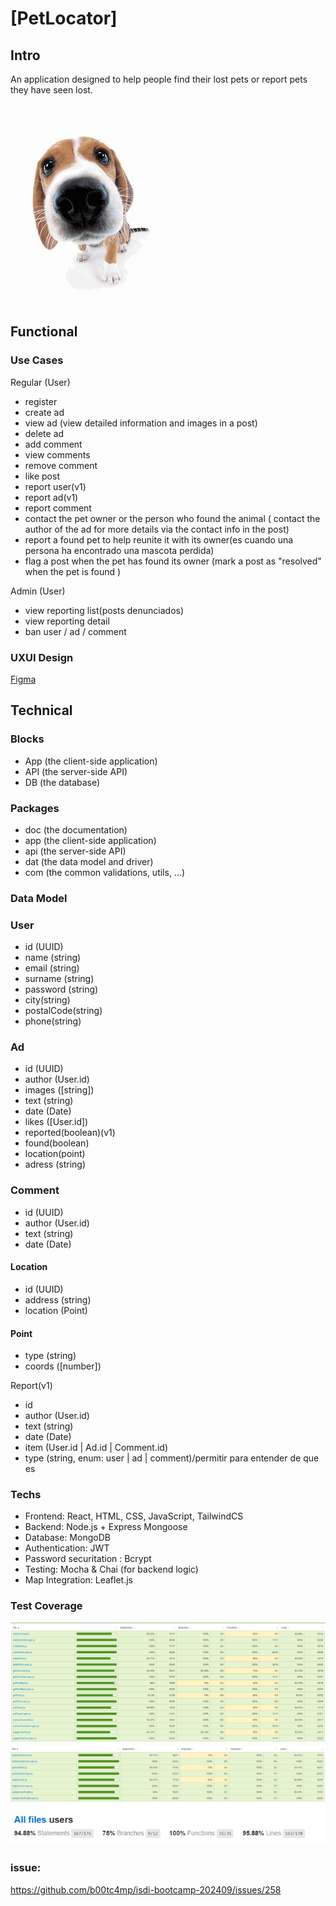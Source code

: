 # [PetLocator]

## Intro

An application designed to help people find their lost pets or report pets they have seen lost.

![alt text](image.png)


## Functional

### Use Cases

 Regular (User)
- register
- create ad
- view ad (view detailed information and images in a post)
- delete ad
- add comment
- view comments
- remove comment
- like post
- report user(v1)
- report ad(v1)
- report comment
- contact the pet owner or the person who found the animal ( contact the author of the ad for more details via the contact info in the post)
- report a found pet to help reunite it with its owner(es cuando una persona ha encontrado una mascota perdida)
- flag a post when the pet has found its owner (mark a post as "resolved" when the pet is found )

Admin (User)
- view reporting list(posts denunciados)
- view reporting detail
- ban user / ad / comment



### UXUI Design

[Figma](https://www.figma.com/proto/SdVTeLToZLgnrZbtUUohRJ/PetLocator?node-id=4-3&node-type=canvas&t=MA0wRU9n3uCKroh6-0&scaling=scale-down&content-scaling=fixed&page-id=0%3A1)

## Technical

### Blocks

- App (the client-side application)
- API (the server-side API)
- DB (the database)

### Packages

- doc (the documentation)
- app (the client-side application)
- api (the server-side API)
- dat (the data model and driver)
- com (the common validations, utils, ...)

### Data Model

### User
- id (UUID)
- name (string)
- email (string)
- surname (string)
- password (string)
- city(string)
- postalCode(string)
- phone(string)

 ### Ad
- id (UUID)
- author (User.id)
- images ([string]) 
- text (string)
- date (Date)
- likes ([User.id])
- reported(boolean)(v1)
- found(boolean)
- location(point)
- adress (string)

### Comment 
 - id (UUID)
 - author (User.id)
 - text (string)
 - date (Date) 

 #### Location
- id (UUID)
- address (string)
- location (Point)

#### Point
- type (string)
- coords ([number])

Report(v1)
  - id
 - author (User.id)
  - text (string)
 - date (Date) 
 - item (User.id | Ad.id | Comment.id)
 - type (string, enum: user | ad | comment)/permitir para entender de que es

### Techs

- Frontend: React, HTML, CSS, JavaScript, TailwindCS
- Backend: Node.js + Express Mongoose
- Database: MongoDB
- Authentication: JWT
- Password securitation : Bcrypt
- Testing: Mocha & Chai (for backend logic)
- Map Integration: Leaflet.js

### Test Coverage
![alt text](image-6.png)
![alt text](image-7.png)
![alt text](image-8.png)

### issue:
https://github.com/b00tc4mp/isdi-bootcamp-202409/issues/258

